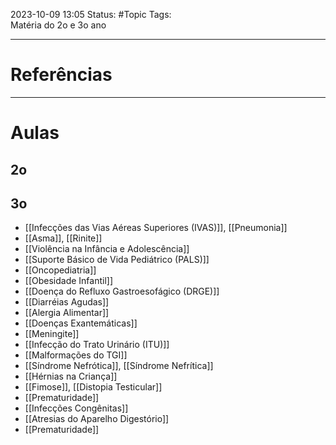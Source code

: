 2023-10-09 13:05
Status: #Topic 
Tags:
<br/>
Matéria do 2o e 3o ano
____
# Referências
---
# Aulas
## 2o
## 3o
- [[Infecções das Vias Aéreas Superiores (IVAS)]], [[Pneumonia]]
- [[Asma]], [[Rinite]]
- [[Violência na Infância e Adolescência]]
- [[Suporte Básico de Vida Pediátrico (PALS)]]
- [[Oncopediatria]]
- [[Obesidade Infantil]]
- [[Doença do Refluxo Gastroesofágico (DRGE)]]
- [[Diarréias Agudas]]
- [[Alergia Alimentar]]
- [[Doenças Exantemáticas]]
- [[Meningite]]
- [[Infecção do Trato Urinário (ITU)]]
- [[Malformações do TGI]]
- [[Síndrome Nefrótica]], [[Síndrome Nefrítica]]
- [[Hérnias na Criança]]
- [[Fimose]], [[Distopia Testicular]]
- [[Prematuridade]]
- [[Infecções Congênitas]]
- [[Atresias do Aparelho Digestório]]
- [[Prematuridade]]
